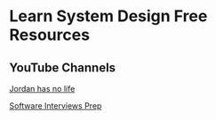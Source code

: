 # Learn System Design Free Resources 

## YouTube Channels
[Jordan has no life](https://www.youtube.com/@jordanhasnolife5163)

[Software Interviews Prep](https://www.youtube.com/@SoftwareInterviewsPrep)



